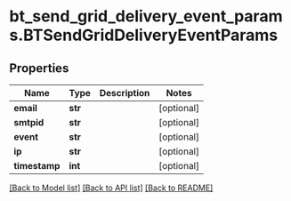 # bt_send_grid_delivery_event_params.BTSendGridDeliveryEventParams

## Properties
Name | Type | Description | Notes
------------ | ------------- | ------------- | -------------
**email** | **str** |  | [optional] 
**smtpid** | **str** |  | [optional] 
**event** | **str** |  | [optional] 
**ip** | **str** |  | [optional] 
**timestamp** | **int** |  | [optional] 

[[Back to Model list]](../README.md#documentation-for-models) [[Back to API list]](../README.md#documentation-for-api-endpoints) [[Back to README]](../README.md)


